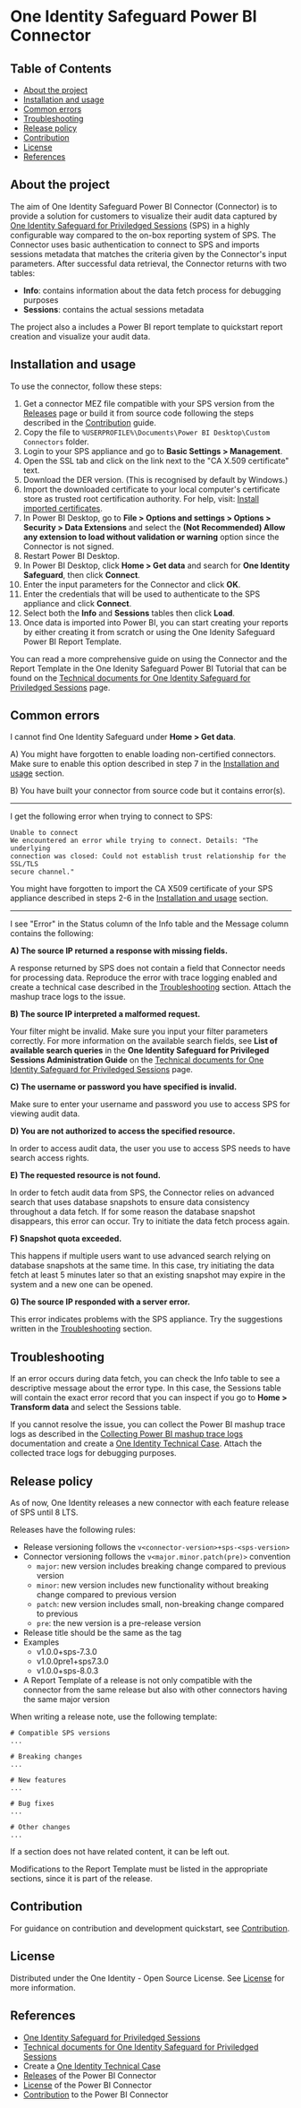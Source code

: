 # One Identity Safeguard Power BI Connector

## Table of Contents

- [About the project](#about-the-project)
- [Installation and usage](#installation-and-usage)
- [Common errors](#common-errors)
- [Troubleshooting](#troubleshooting)
- [Release policy](#release-policy)
- [Contribution](#contribution)
- [License](#license)
- [References](#references)

## About the project

The aim of One Identity Safeguard Power BI Connector (Connector) is to provide a solution for customers to visualize their audit data captured by [One Identity Safeguard for Priviledged Sessions] (SPS) in a highly configurable way compared to the on-box reporting system of SPS. The Connector uses basic authentication to connect to SPS and imports sessions metadata that matches the criteria given by the Connector's input parameters. After successful data retrieval, the Connector returns with two tables:

- **Info**: contains information about the data fetch process for debugging purposes
- **Sessions**: contains the actual sessions metadata

The project also a includes a Power BI report template to quickstart report creation and visualize your audit data.

## Installation and usage

To use the connector, follow these steps:

1. Get a connector MEZ file compatible with your SPS version from the [Releases] page or build it from source code following the steps described in the [Contribution] guide.
2. Copy the file to `%USERPROFILE%\Documents\Power BI Desktop\Custom Connectors` folder.
3. Login to your SPS appliance and go to **Basic Settings > Management**.
4. Open the SSL tab and click on the link next to the "CA X.509 certificate" text.
5. Download the DER version. (This is recognised by default by Windows.)
6. Import the downloaded certificate to your local computer's certificate store as trusted root certification authority. For help, visit: [Install imported certificates].
7. In Power BI Desktop, go to **File > Options and settings > Options > Security > Data Extensions** and select the **(Not Recommended) Allow any extension to load without validation or warning** option since the Connector is not signed.
8. Restart Power BI Desktop.
9. In Power BI Desktop, click **Home > Get data** and search for **One Identity Safeguard**, then click **Connect**.
10. Enter the input parameters for the Connector and click **OK**.
11. Enter the credentials that will be used to authenticate to the SPS appliance and click **Connect**.
12. Select both the **Info** and **Sessions** tables then click **Load**.
13. Once data is imported into Power BI, you can start creating your reports by either creating it from scratch or using the One Idenity Safeguard Power BI Report Template.

You can read a more comprehensive guide on using the Connector and the Report Template in the One Idenity Safeguard Power BI Tutorial that can be found on the [Technical documents for One Identity Safeguard for Priviledged Sessions] page.

## Common errors

I cannot find One Identity Safeguard under **Home > Get data**.

A) You might have forgotten to enable loading non-certified connectors. Make sure to enable this option described in step 7 in the [Installation and usage](#installation-and-usage) section.

B) You have built your connector from source code but it contains error(s).

---

I get the following error when trying to connect to SPS:

```
Unable to connect
We encountered an error while trying to connect. Details: "The underlying
connection was closed: Could not establish trust relationship for the SSL/TLS
secure channel."
```

You might have forgotten to import the CA X509 certificate of your SPS appliance described in steps 2-6 in the [Installation and usage](#installation-and-usage) section.

---

I see "Error" in the Status column of the Info table and the Message column contains the following:

**A) The source IP returned a response with missing fields.**

A response returned by SPS does not contain a field that Connector needs for processing data.
Reproduce the error with trace logging enabled and create a technical case described in the [Troubleshooting](#troubleshooting) section.
Attach the mashup trace logs to the issue.

**B) The source IP interpreted a malformed request.**

Your filter might be invalid. Make sure you input your filter parameters correctly. For more information on the available search fields, see **List of available search queries** in the **One Identity Safeguard for Privileged Sessions Administration Guide** on the [Technical documents for One Identity Safeguard for Priviledged Sessions] page.

**C) The username or password you have specified is invalid.**

Make sure to enter your username and password you use to access SPS for viewing audit data.

**D) You are not authorized to access the specified resource.**

In order to access audit data, the user you use to access SPS needs to have search access rights.

**E) The requested resource is not found.**

In order to fetch audit data from SPS, the Connector relies on advanced search that uses database snapshots to ensure data consistency throughout a data fetch. If for some reason the database snapshot disappears, this error can occur. Try to initiate the data fetch process again.

**F) Snapshot quota exceeded.**

This happens if multiple users want to use advanced search relying on database snapshots at the same time. In this case, try initiating the data fetch at least 5 minutes later so that an existing snapshot may expire in the system and a new one can be opened.

**G) The source IP responded with a server error.**

This error indicates problems with the SPS appliance. Try the suggestions written in the [Troubleshooting](#troubleshooting) section.

## Troubleshooting

If an error occurs during data fetch, you can check the Info table to see a descriptive message about the error type. In this case, the Sessions table will contain the exact error record that you can inspect if you go to **Home > Transform data** and select the Sessions table.

If you cannot resolve the issue, you can collect the Power BI mashup trace logs as described in the [Collecting Power BI mashup trace logs] documentation and create a [One Identity Technical Case]. Attach the collected trace logs for debugging purposes.

## Release policy

As of now, One Identity releases a new connector with each feature release of SPS until 8 LTS.

Releases have the following rules:

- Release versioning follows the `v<connector-version>+sps-<sps-version>`
- Connector versioning follows the `v<major.minor.patch(pre)>` convention
    - `major`: new version includes breaking change compared to previous version
    - `minor`: new version includes new functionality without breaking change compared to previous version
    - `patch`: new version includes small, non-breaking change compared to previous
    - `pre`: the new version is a pre-release version
- Release title should be the same as the tag
- Examples
    - v1.0.0+sps-7.3.0
    - v1.0.0pre1+sps7.3.0
    - v1.0.0+sps-8.0.3
- A Report Template of a release is not only compatible with the connector from the same release but also with other connectors having the same major version

When writing a release note, use the following template:

```
# Compatible SPS versions
...

# Breaking changes
...

# New features
...

# Bug fixes
...

# Other changes
...
```

If a section does not have related content, it can be left out.

Modifications to the Report Template must be listed in the appropriate sections, since it is part of the release.

## Contribution

For guidance on contribution and development quickstart, see [Contribution].

## License

Distributed under the One Identity - Open Source License. See [License] for more information.

## References

- [One Identity Safeguard for Priviledged Sessions]
- [Technical documents for One Identity Safeguard for Priviledged Sessions]
- Create a [One Identity Technical Case]
- [Releases] of the Power BI Connector
- [License] of the Power BI Connector
- [Contribution] to the Power BI Connector

<!-- Links -->

[One Identity Safeguard for Priviledged Sessions]: https://www.oneidentity.com/products/one-identity-safeguard-for-privileged-sessions/
[Technical documents for One Identity Safeguard for Priviledged Sessions]: https://support.oneidentity.com/one-identity-safeguard-for-privileged-sessions/technical-documents
[One Identity Technical Case]: https://support.oneidentity.com/create-service-request

[Releases]: https://github.com/OneIdentity/SafeguardPowerBI/releases
[License]: https://github.com/OneIdentity/SafeguardPowerBI/blob/main/LICENSE
[Contribution]: CONTRIBUTION.md

[Install imported certificates]: https://learn.microsoft.com/en-us/troubleshoot/windows-server/windows-security/install-imported-certificates
[Collecting Power BI mashup trace logs]: https://learn.microsoft.com/en-us/power-bi/fundamentals/desktop-diagnostics#collecting-mashup-traces

<!-- Links END -->
